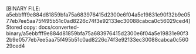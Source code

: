 [BINARY FILE: a5ebbfff9e884d81859bfa75a683976415d2300e6f04a5e19831e90f32b9e0577eb7ee5aa75f495b51c0ad8226c74f3e92133ec30088cabca0c56029ced4]
Stored copy: docs/converted-binary/a5ebbfff9e884d81859bfa75a683976415d2300e6f04a5e19831e90f32b9e0577eb7ee5aa75f495b51c0ad8226c74f3e92133ec30088cabca0c56029ced4
